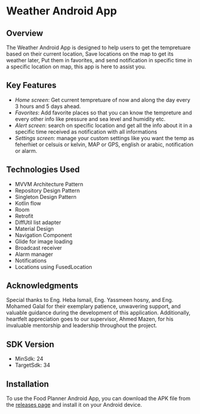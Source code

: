 # Weather Android App

## Overview

The Weather Android App is designed to help users to get the tempretuare based on their current location, Save locations on the map to get its weather later, Put them in favorites, and send notification in specific time in a specific location on map, this app is here to assist you.

## Key Features

- *Home screen*: Get current tempretuare of now and along the day every 3 hours and 5 days ahead.
- *Favorites*: Add favorite places so that you can know the tempreture and every other info like pressure and sea level and humidity etc.
- *Alert screen*: search on specific location and get all the info about it in a specific time received as notification with all informations
- *Settings screen*: manage your custom settings like you want the temp as feherhiet or celsuis or kelvin, MAP or GPS, english or arabic, notification or alarm.

## Technologies Used

- MVVM Architecture Pattern
- Repository Design Pattern
- Singleton Design Pattern
- Kotlin flow
- Room
- Retrofit
- DiffUtil list adapter
- Material Design
- Navigation Component
- Glide for image loading
- Broadcast receiver
- Alarm manager
- Notifications
- Locations using FusedLocation


## Acknowledgments

Special thanks to Eng. Heba Ismail, Eng. Yassmeen hosny, and Eng. Mohamed Galal for their exemplary patience, unwavering support, and valuable guidance during the development of this application. Additionally, heartfelt appreciation goes to our supervisor, Ahmed Mazen, for his invaluable mentorship and leadership throughout the project.

## SDK Version
- MinSdk: 24
- TargetSdk: 34

## Installation

To use the Food Planner Android App, you can download the APK file from the [releases page](https://fastupload.io/19786651bc5829cd) and install it on your Android device.
